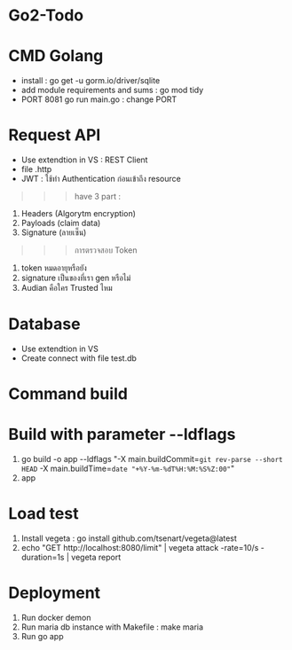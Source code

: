 # Go2-Todo

# CMD Golang
- install : go get -u gorm.io/driver/sqlite
- add module requirements and sums : go mod tidy
- PORT 8081 go run main.go : change PORT


# Request API
- Use extendtion in VS : REST Client
- file .http
- JWT : ใช้ทำ Authentication ก่อนเข้าถึง resource
>>> have 3 part : 
1. Headers (Algorytm encryption) 
2. Payloads (claim data) 
3. Signature (ลายเซ็น)
>>> การตรวจสอบ Token
1. token หมดอายุหรือยัง
2. signature เป็นของที่เรา gen หรือไม่
3. Audian คือใคร Trusted ไหม

# Database
- Use extendtion in VS
- Create connect with file test.db


# Command  build
# Build with parameter --ldflags
1. go build -o app --ldflags "-X main.buildCommit=`git rev-parse --short HEAD` -X main.buildTime=`date "+%Y-%m-%dT%H:%M:%S%Z:00"`"
2. app


# Load test
1. Install vegeta : go install github.com/tsenart/vegeta@latest
2. echo "GET http://localhost:8080/limit" | vegeta attack -rate=10/s -duration=1s | vegeta report

# Deployment
1. Run docker demon
2. Run maria db instance with Makefile : make maria
3. Run go app